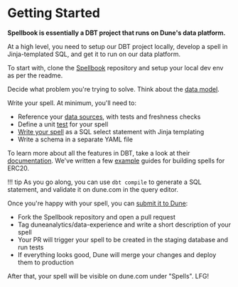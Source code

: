 # Getting Started

**Spellbook is essentially a DBT project that runs on Dune's data platform.**

At a high level, you need to setup our DBT project locally, develop a spell in Jinja-templated SQL, and get it to run on our data platform.

To start with, clone the [Spellbook](https://github.com/duneanalytics/spellbook) repository and setup your local dev env as per the readme.

Decide what problem you're trying to solve. Think about the [data model](reference/data-modelling.md).

Write your spell. At minimum, you'll need to:

- Reference your [data sources](reference/data-sources.md), with tests and freshness checks
- Define a unit [test](reference/tests.md) for your spell
- [Write your spell](reference/spells.md) as a SQL select statement with Jinja templating
- Write a schema in a separate YAML file

To learn more about all the features in DBT, take a look at their [documentation](https://docs.getdbt.com/docs/introduction). We've written a few [example](examples) guides for building spells for ERC20.

!!! tip
    As you go along, you can use `dbt compile` to generate a SQL statement, and validate it on dune.com in the query editor.

Once you're happy with your spell, you can [submit it to Dune](reference/submissions.md):

- Fork the Spellbook repository and open a pull request
- Tag duneanalytics/data-experience and write a short description of your spell
- Your PR will trigger your spell to be created in the staging database and run tests
- If everything looks good, Dune will merge your changes and deploy them to production

After that, your spell will be visible on dune.com under "Spells". LFG!
